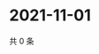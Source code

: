 # 2021-11-01

共 0 条

<!-- BEGIN WEIBO -->
<!-- 最后更新时间 Mon Nov 01 2021 06:13:14 GMT+0800 (China Standard Time) -->

<!-- END WEIBO -->
